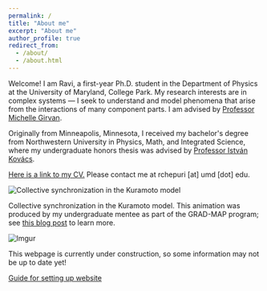 ```yaml
---
permalink: /
title: "About me"
excerpt: "About me"
author_profile: true
redirect_from: 
  - /about/
  - /about.html
---
```


Welcome! I am Ravi, a first-year Ph.D. student in the Department of Physics at the University of Maryland, College Park. My research interests are in complex systems — I seek to understand and model phenomena that arise from the interactions of many component parts. I am advised by [Professor Michelle Girvan](https://sites.google.com/umd.edu/networks/home).

Originally from Minneapolis, Minnesota, I received my bachelor's degree from Northwestern University in Physics, Math, and Integrated Science, where my undergraduate honors thesis was advised by [Professor István Kovács](https://sites.northwestern.edu/kovacslab/).

[Here is a link to my CV.](https://ravi-chepuri.github.io/cv/) Please contact me at rchepuri \[at\] umd \[dot\] edu.

![Collective synchronization in the Kuramoto model](https://imgur.com/4aeM2Jn.gifv)

Collective synchronization in the Kuramoto model. This animation was produced by my undergraduate mentee as part of the GRAD-MAP program; see [this blog post]() to learn more.

![Imgur](https://i.imgur.com/4aeM2Jn.gifv)


This webpage is currently under construction, so some information may not be up to date yet!

[Guide for setting up website](https://academicpages.github.io)

